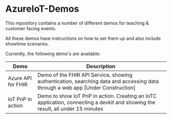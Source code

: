 # AzureIoT-Demos
This repository contains a number of different demos for teaching &amp; customer facing events.

All these demos have instructions on how to set them up and also include showtime scenarios.

Currently, the following demo's are available:

Demo | Description
-----|------------
Azure API for FHIR | Demo of the FHIR API Service, showing authentication, searching data and accessing data through a web app [Under Construction]
IoT PnP in action | Demo to show IoT PnP in action. Creating an IoTC application, connecting a devkit and showing the result, all under 15 minutes
